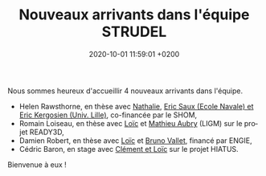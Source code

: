 ﻿---
layout: post
title:  "Nouveaux arrivants dans l'équipe STRUDEL"
date:   2020-10-01 11:59:01 +0200
categories: strudel nouveaux personnel
lang: fr
---
Nous sommes heureux d'accueillir 4 nouveaux arrivants dans l'équipe.
<ul>
<li> Helen Rawsthorne, en thèse avec <a href="https://www.umr-lastig.fr/nathalie-abadie/" target="_blank">Nathalie</a>, <a href="https://www.ecole-navale.fr/node/50589" target="_blank">Eric Saux (Ecole Navale) et <a href="https://pro.univ-lille.fr/eric-kergosien/" target="_blank">Eric Kergosien (Univ. Lille)</a>, co-financée par le SHOM, </li>
<li>Romain Loiseau, en thèse avec <a href="https://loiclandrieu.com/" target="_blank">Loïc</a> et <a href="http://imagine.enpc.fr/~aubrym/" target="_blank">Mathieu Aubry</a> (LIGM) sur le projet READY3D,</li>
<li> Damien Robert, en thèse avec <a href="https://loiclandrieu.com/" target="_blank">Loïc</a> et <a href="https://www.umr-lastig.fr/bruno-vallet/" target="_blank">Bruno Vallet</a>, financé par ENGIE,</li>
<li> Cédric Baron, en stage avec <a href="https://www.umr-lastig.fr/clement-mallet/" target="_blank">Clément et <a href="https://loiclandrieu.com/" target="_blank">Loïc</a> sur le projet HIATUS.</li>
</ul>

Bienvenue à eux !